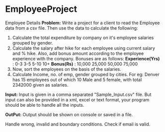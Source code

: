 # EmployeeProject
Employee Details
**Problem:** Write a project for a client to read the Employee data from a csv file. Then use the data to calculate the following:
1. Calculate the total expenditure by company on it's employee salaries grouped by gender.
2. Calculate the salary after hike for each employee using current salary and % hike. Also, add bonus amount according to the employee experience with the company. Bonuses are as follows:
   **Experience(Yrs)** :  0-3       3-5     5-10      10+
   **Bonus(Rs)**       : 10,000   25,000   50,000   75,000
3. Now, sort the employees on the basis of the salaries.
4. Calculate Income, no. of emp, gender grouped by cities. For eg: Denver has 15 employees out of which 10 Male and 5 female, with total 2342000 given as salaries. 

**Input:** Input is given in a comma separated "Sample_Input.csv" file. But input can also be provided in a xml, excel or text format, your program should be able to handle all the inputs.

**OutPut:** Output should be shown on console or saved in a file.

Handle wrong, invalid and boundary conditions. Check if email is valid.

